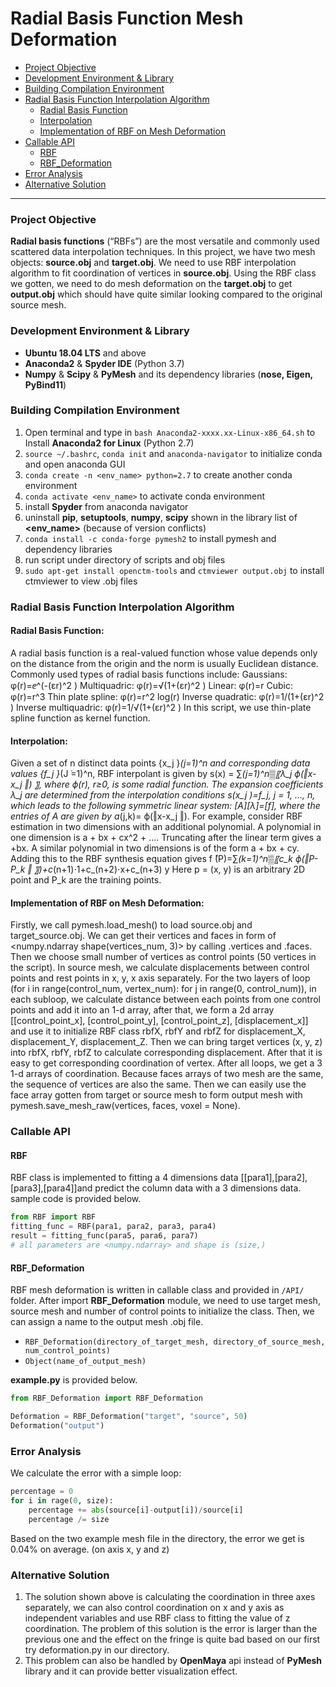 # Radial Basis Function Mesh Deformation

- [Project Objective](#Project-Obejctive)
- [Development Environment & Library](#Development-Environment-&-Library)
- [Building Compilation Environment](#Building-Compilation-Environment)
- [Radial Basis Function Interpolation Algorithm](#Radial-Basis-Function-Interpolation-Algorithm)
  - [Radial Basis Function](#Radial-Basis-Function)
  - [Interpolation](#Interpolation)
  - [Implementation of RBF on Mesh Deformation](#implementation-of-rbf-on-mesh-deformation)
- [Callable API](#Callable-API)
  - [RBF](#RBF)
  - [RBF_Deformation](#RBF-Deformation)
- [Error Analysis](#Error-Analysis)
- [Alternative Solution](#Alternative-Solution)

---
### Project Objective
**Radial basis functions** (“RBFs”) are the most versatile and commonly used scattered data interpolation techniques. In this project, we have two mesh objects: **source.obj** and **target.obj**. We need to use RBF interpolation algorithm to fit coordination of vertices in **source.obj**. Using the RBF class we gotten, we need to do mesh deformation on the **target.obj** to get **output.obj** which should have quite similar looking compared to the original source mesh.

### Development Environment & Library
* **Ubuntu 18.04 LTS** and above
* **Anaconda2** & **Spyder IDE** (Python 3.7)
* **Numpy** & **Scipy** & **PyMesh** and its dependency libraries (**nose, Eigen, PyBind11**)

### Building Compilation Environment
1. Open terminal and type in `bash Anaconda2-xxxx.xx-Linux-x86_64.sh` to Install **Anaconda2 for Linux** (Python 2.7)
2. `source ~/.bashrc`, `conda init` and `anaconda-navigator` to initialize conda and open anaconda GUI
3. `conda create -n <env_name> python=2.7` to create another conda environment
4. `conda activate <env_name>` to activate conda environment
5. install **Spyder** from anaconda navigator
6. uninstall **pip**, **setuptools**, **numpy**, **scipy** shown in the library list of **<env_name>** (because of version conflicts)
7. `conda install -c conda-forge pymesh2` to install pymesh and dependency libraries
8. run script under directory of scripts and obj files
9. `sudo apt-get install openctm-tools` and `ctmviewer output.obj` to install ctmviewer to view .obj files

### Radial Basis Function Interpolation Algorithm
#### Radial Basis Function:
A radial basis function is a real-valued function whose value depends only on the distance from the origin and the norm is usually Euclidean distance.
Commonly used types of radial basis functions include:
Gaussians: φ(r)=ⅇ^(-(εr)^2 )
Multiquadric: φ(r)=√(1+(εr)^2 )
Linear: φ(r)=r
Cubic: φ(r)=r^3
Thin plate spline: φ(r)=r^2 log(r)
Inverse quadratic: φ(r)=1/(1+(εr)^2 )
Inverse multiquadric: φ(r)=1/√(1+(εr)^2 )
In this script, we use thin-plate spline function as kernel function.
#### Interpolation:
Given a set of n distinct data points {x_j }_(j=1)^n and corresponding data values {f_j }_(J ̇=1)^n, RBF interpolant is given by s(x) = ∑_(j=1)^n▒〖λ_j ϕ(‖x-x_j ‖) 〗, where ϕ(r), r≥0, is some radial function. The expansion coefficients λ_j are determined from the interpolation conditions s(x_j )=f_j, j = 1, …, n, which leads to the following symmetric linear system:
[A][λ]=[f], where the entries of A are given by a_(j,k)= ϕ(‖x-x_j ‖).
For example, consider RBF estimation in two dimensions with an additional polynomial. A polynomial in one dimension is a + bx + cx^2 + …. Truncating after the linear term gives a +bx. A similar polynomial in two dimensions is of the form a + bx + cy. Adding this to the RBF synthesis equation gives f ̂(P)=∑_(k=1)^n▒〖c_k ϕ(‖P-P_k ‖ 〗)+c_(n+1)⋅1+c_(n+2)⋅x+c_(n+3) y
Here p = (x, y) is an arbitrary 2D point and P_k are the training points.

#### Implementation of RBF on Mesh Deformation:
Firstly, we call pymesh.load_mesh() to load source.obj and target_source.obj. We can get their vertices and faces in form of <numpy.ndarray shape(vertices_num, 3)> by calling .vertices and .faces. Then we choose small number of vertices as control points (50 vertices in the script). In source mesh, we calculate displacements between control points and rest points in x, y, x axis separately. For the two layers of loop (for i  in range(control_num, vertex_num): for j in range(0, control_num)), in each subloop, we calculate distance between each points from one control points and add it into an 1-d array, after that, we form a 2d array [[control_point_x], [control_point_y], [control_point_z], [displacement_x]] and use it to initialize RBF class rbfX, rbfY and rbfZ for displacement_X, displacement_Y, displacement_Z. Then we can bring target vertices (x, y, z) into rbfX, rbfY, rbfZ to calculate corresponding displacement. After that it is easy to get corresponding coordination of vertex. After all loops, we get a 3 1-d arrays of coordination.
Because faces arrays of two mesh are the same, the sequence of vertices are also the same. Then we can easily use the face array gotten from target or source mesh to form output mesh with pymesh.save_mesh_raw(vertices, faces, voxel = None).

### Callable API
#### RBF
RBF class is implemented to fitting a 4 dimensions data [[para1],[para2],[para3],[para4]]and predict the column data with a 3 dimensions data.  
sample code is provided below.
```python
from RBF import RBF
fitting_func = RBF(para1, para2, para3, para4)
result = fitting_func(para5, para6, para7)
# all parameters are <numpy.ndarray> and shape is (size,)
````
#### RBF_Deformation
RBF mesh deformation is written in callable class and provided in `/API/` folder. After import **RBF_Deformation** module, we need to use target mesh, source mesh and number of control points to initialize the class. Then, we can assign a name to the output mesh .obj file.
* `RBF_Deformation(directory_of_target_mesh, directory_of_source_mesh, num_control_points)`
* `Object(name_of_output_mesh)`

**example.py** is provided below.

```python
from RBF_Deformation import RBF_Deformation

Deformation = RBF_Deformation("target", "source", 50)
Deformation("output")
```

### Error Analysis
We calculate the error with a simple loop:
```python
percentage = 0
for i in rage(0, size):
	percentage += abs(source[i]-output[i])/source[i]
	percentage /= size
```
Based on the two example mesh file in the directory, the error we get is 0.04% on average. (on axis x, y and z)

### Alternative Solution
1. The solution shown above is calculating the coordination in three axes separately, we can also control coordination on x and y axis as independent variables and use RBF class to fitting the value of z coordination.
The problem of this solution is the error is larger than the previous one and the effect on the fringe is quite bad based on our first try deformation.py in our directory.
2. This problem can also be handled by **OpenMaya** api instead of **PyMesh** library and it can provide better visualization effect.
